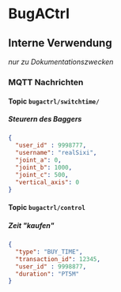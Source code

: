 # BugACtrl


## Interne Verwendung
_nur zu Dokumentationszwecken_

### MQTT Nachrichten

#### Topic `bugactrl/switchtime/`

##### Steurern des Baggers

```json
{
  "user_id" : 9998777,
  "username": "realSixi",
  "joint_a": 0,
  "joint_b": 1000,
  "joint_c": 500,
  "vertical_axis": 0
}
```


#### Topic `bugactrl/control`

##### Zeit "kaufen" 

```json
{
  "type": "BUY_TIME",
  "transaction_id": 12345,
  "user_id" : 9998877,
  "duration": "PT5M"
}
```
